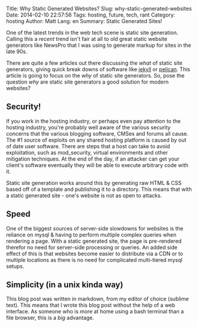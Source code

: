 Title: Why Static Generated Websites?
Slug: why-static-generated-websites
Date: 2014-02-10 22:57:56
Tags: hosting, future, tech, rant
Category: hosting
Author: Matt
Lang: en
Summary: Static Generated Sites!

One of the latest trends in the web tech scene is static site generation. Calling this a _recent_ trend isn't fair at all to old great static website generators like NewsPro that I was using to generate markup for sites in the late 90s.

There are quite a few articles out there discussing the *what* of static site generators, giving quick break downs of software like [jekyll](http://jekyllrb.com/) or [pelican](http://blog.getpelican.com/).  This article is going to focus on the *why* of static site generators.  So, pose the question *why* are static site generators a good solution for modern websites?

## Security!

If you work in the hosting industry, or perhaps even pay attention to the hosting industry, you're probably well aware of the various security concerns that the various blogging software, CMSes and forums all cause. The #1 source of exploits on any shared hosting platform is caused by out of date user software. There are steps that a host can take to avoid exploitation, such as mod_security, virtual environments and other mitigation techniques. At the end of the day, if an attacker can get your client's software eventually they will be able to execute arbitrary code with it.

Static site generation works around this by generating raw HTML & CSS based off of a template and publishing it to a directory. This means that with a static generated site - one's website is not as open to attacks.

## Speed

One of the biggest sources of server-side slowdowns for websites is the reliance on mysql & having to perform multiple complex queries when rendering a page.  With a static generated site, the page is pre-rendered therefor no need for server-side processing or queries. An added side effect of this is that websites become easier to distribute via a CDN or to multiple locations as there is no need for complicated multi-tiered mysql setups.

## Simplicity (in a unix kinda way)

This blog post was written in markdown, from my editor of choice (sublime text).  This means that I wrote this blog post without the help of a web interface. As someone who is more at home using a bash terminal than a file browser, this is a *big* advantage.
